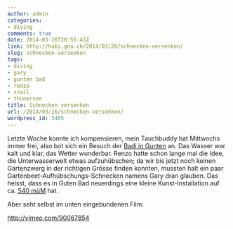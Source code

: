 ```yaml
---
author: admin
categories:
- diving
comments: true
date: 2014-03-26T20:55:43Z
link: http://habi.gna.ch/2014/03/26/schnecken-versenken/
slug: schnecken-versenken
tags:
- diving
- gary
- gunten bad
- renzo
- snail
- thunersee
title: Schnecken versenken
url: /2014/03/26/schnecken-versenken/
wordpress_id: 3405
---
```


Letzte Woche konnte ich kompensieren, mein Tauchbuddy hat Mittwochs immer frei, also bot sich ein Besuch der [Badi in Gunten](http://www.swiss-divers.ch/index.php?option=com_mtree&task=viewlink&link_id=92&Itemid=50) an.
Das Wasser war kalt und klar, das Wetter wunderbar.
Renzo hatte schon lange mal die Idee, die Unterwasserwelt etwas aufzuhübschen; da wir bis jetzt noch keinen Gartenzwerg in der richtigen Grösse finden konnten, mussten halt ein paar Gartenbeet-Aufhübschungs-Schnecken namens Gary dran glauben.
Das heisst, dass es in Guten Bad neuerdings eine kleine Kunst-Installation auf ca. [540 müM](http://divelog.davidhaberthuer.ch/2014.03.19.guntenbad.pdf) hat.

Aber seht selbst im unten eingebundenen Film:

http://vimeo.com/90067854
